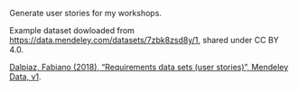Generate user stories for my workshops.


Example dataset dowloaded from
https://data.mendeley.com/datasets/7zbk8zsd8y/1,
shared under CC BY 4.0.

[Dalpiaz, Fabiano (2018), “Requirements data sets (user stories)”, Mendeley Data, v1](http://dx.doi.org/10.17632/7zbk8zsd8y.1).
